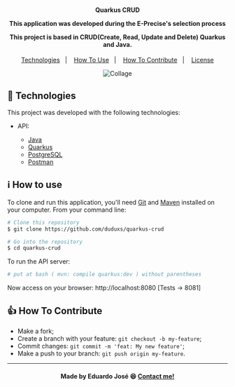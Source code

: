 <h4 align="center">
  <p>Quarkus CRUD</p>
  
  <p>This application was developed during the E-Precise's selection process</p>

  <p>This project is based in CRUD(Create, Read, Update and Delete) Quarkus and Java.</p>
  
</h4>

<p align="center">
  <a href="#rocket-technologies">Technologies</a>&nbsp;&nbsp;&nbsp;|&nbsp;&nbsp;&nbsp;
  <a href="#information_source-how-to-use">How To Use</a>&nbsp;&nbsp;&nbsp;|&nbsp;&nbsp;&nbsp;
  <a href="#thumbsup-how-to-contribute">How To Contribute</a>&nbsp;&nbsp;&nbsp;|&nbsp;&nbsp;&nbsp;
  <a href="#memo-license">License</a>
</p>

<p align="center">
<img alt="Collage" src="https://ik.imagekit.io/27ewoxssse/quarkus-crud-image_j6tI_SPg9a.jpg"> 
</p>

## :rocket: Technologies

This project was developed with the following technologies:

- API:

  - [Java](https://www.java.com/pt_BR/)
  - [Quarkus](https://quarkus.io/)
  - [PostgreSQL](https://www.postgresql.org/)
  - [Postman](https://www.postman.com/)


## :information_source: How to use
To clone and run this application, you'll need [Git](https://git-scm.com) and [Maven](https://maven.apache.org/) installed on your computer. From your command line:

```bash
# Clone this repository
$ git clone https://github.com/duduxs/quarkus-crud

# Go into the repository
$ cd quarkus-crud
```

To run the API server:

```bash
# put at bash ( mvn: compile quarkus:dev ) without parentheses
```
Now access on your browser: http://localhost:8080 [Tests -> 8081]

## :thumbsup: How To Contribute

-  Make a fork;
-  Create a branch with your feature: `git checkout -b my-feature`;
-  Commit changes: `git commit -m 'feat: My new feature'`;
-  Make a push to your branch: `git push origin my-feature`.

---

<h4 align="center">
    Made by Eduardo José 😆 <a href="https://www.linkedin.com/in/eduarddojose/" target="_blank">Contact me!</a>
</h4>
